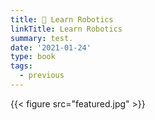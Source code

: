 ```yaml
---
title: 🤖 Learn Robotics
linkTitle: Learn Robotics
summary: test.
date: '2021-01-24'
type: book
tags:
  - previous
---
```


{{< figure src="featured.jpg" >}}



